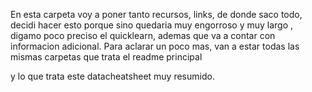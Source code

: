 En esta carpeta voy a poner tanto recursos, links, de donde saco todo, decidi hacer esto porque
sino quedaria muy engorroso y muy largo , digamo poco preciso el quicklearn, ademas que va 
a contar con informacion adicional.
Para aclarar un poco mas, van a estar todas las mismas carpetas que trata el readme principal

y lo que trata este datacheatsheet muy resumido.

